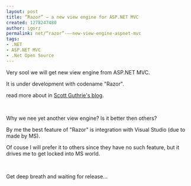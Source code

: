 ```yaml
---
layout: post
title: “Razor” – a new view engine for ASP.NET MVC
created: 1278247480
author: igorz
permalink: net/“razor”-–-new-view-engine-aspnet-mvc
tags:
- .NET
- ASP.NET MVC
- .Net Open Source
---
```

<p>Very sool we will get new view engine from ASP.NET MVC.</p>
<p>It is under development with codename &quot;Razor&quot;.</p>
<p>read more about in <a href="http://weblogs.asp.net/scottgu/archive/2010/07/02/introducing-razor.aspx">Scott  Guthrie's blog</a>.</p>
<p>&nbsp;</p>
<p>Why we nee yet another view engine? Is it better then others?</p>
<p>By me the best feature of &quot;Razor&quot; is integration with Visual Studio (due to made by MS).</p>
<p>Of couse I will prefer it to others since they have no such feature, but it drives me to get locked into MS world.</p>
<p>&nbsp;</p>
<p>Get deep breath and waiting for release...</p>
